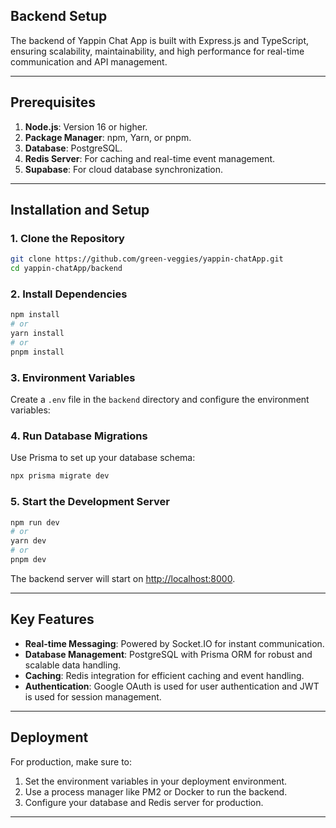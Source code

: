 
## Backend Setup

The backend of Yappin Chat App is built with Express.js and TypeScript, ensuring scalability, maintainability, and high performance for real-time communication and API management.

---

## Prerequisites
1. **Node.js**: Version 16 or higher.
2. **Package Manager**: npm, Yarn, or pnpm.
3. **Database**: PostgreSQL.
4. **Redis Server**: For caching and real-time event management.
5. **Supabase**: For cloud database synchronization.

---

## Installation and Setup

### 1. Clone the Repository
```bash
git clone https://github.com/green-veggies/yappin-chatApp.git
cd yappin-chatApp/backend
```

### 2. Install Dependencies
```bash
npm install
# or
yarn install
# or
pnpm install
```

### 3. Environment Variables
Create a `.env` file in the `backend` directory and configure the environment variables:


### 4. Run Database Migrations
Use Prisma to set up your database schema:
```bash
npx prisma migrate dev
```

### 5. Start the Development Server
```bash
npm run dev
# or
yarn dev
# or
pnpm dev
```
The backend server will start on [http://localhost:8000](http://localhost:8000).

---

## Key Features
- **Real-time Messaging**: Powered by Socket.IO for instant communication.
- **Database Management**: PostgreSQL with Prisma ORM for robust and scalable data handling.
- **Caching**: Redis integration for efficient caching and event handling.
- **Authentication**: Google OAuth is used for user authentication and JWT is used for session management.

---

## Deployment
For production, make sure to:
1. Set the environment variables in your deployment environment.
2. Use a process manager like PM2 or Docker to run the backend.
3. Configure your database and Redis server for production.

---

